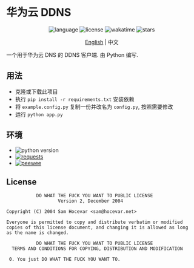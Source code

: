 # 华为云 DDNS

<p align="center">
    <img src="https://img.shields.io/badge/language-python-blue?style=flat&logo=Python&logoColor=yellow" alt="language">
    <img src="https://img.shields.io/badge/license-WTFPL-green?style=flat" alt="license">
    <img src="https://wakatime.com/badge/user/92b8bbab-18e1-4e0c-af6d-082cc16c9d8a/project/1e3c2aeb-60fb-4d36-b763-4cda8dfc74c7.svg?style=flat" alt="wakatime">
    <img src="https://img.shields.io/github/stars/ImYrS/huawei-ddns" alt="stars">
</p>
<p align="center">
    <a href="https://github.com/ImYrS/huawei-ddns/blob/main/README.md">English</a> | 中文
</p>

一个用于华为云 DNS 的 DDNS 客户端. 由 Python 编写.

## 用法

- 克隆或下载此项目
- 执行 `pip install -r requirements.txt` 安装依赖
- 将 `example.config.py` 复制一份并改名为 `config.py`, 按照需要修改
- 运行 `python app.py`

## 环境

- <img src="https://img.shields.io/badge/python->= 3.10-blue?style=flat" alt="python version">
- [![requests](https://img.shields.io/badge/requests-2.28.0-blue?style=flat)](https://pypi.python.org/pypi/requests)
- [![peewee](https://img.shields.io/badge/peewee-3.14.10-blue?style=flat)](https://pypi.python.org/pypi/peewee)

## License

```text
           DO WHAT THE FUCK YOU WANT TO PUBLIC LICENSE
                   Version 2, December 2004

Copyright (C) 2004 Sam Hocevar <sam@hocevar.net>

Everyone is permitted to copy and distribute verbatim or modified
copies of this license document, and changing it is allowed as long
as the name is changed.

           DO WHAT THE FUCK YOU WANT TO PUBLIC LICENSE
  TERMS AND CONDITIONS FOR COPYING, DISTRIBUTION AND MODIFICATION

 0. You just DO WHAT THE FUCK YOU WANT TO.
```
